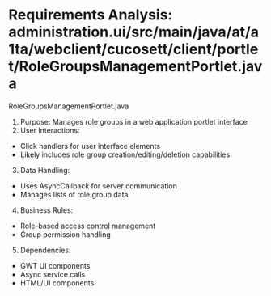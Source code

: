 # Requirements Analysis: administration.ui/src/main/java/at/a1ta/webclient/cucosett/client/portlet/RoleGroupsManagementPortlet.java

RoleGroupsManagementPortlet.java
1. Purpose: Manages role groups in a web application portlet interface
2. User Interactions:
- Click handlers for user interface elements
- Likely includes role group creation/editing/deletion capabilities
3. Data Handling:
- Uses AsyncCallback for server communication
- Manages lists of role group data
4. Business Rules:
- Role-based access control management
- Group permission handling
5. Dependencies:
- GWT UI components
- Async service calls
- HTML/UI components